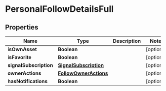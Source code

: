 # PersonalFollowDetailsFull

## Properties
Name | Type | Description | Notes
------------ | ------------- | ------------- | -------------
**isOwnAsset** | **Boolean** |  |  [optional]
**isFavorite** | **Boolean** |  |  [optional]
**signalSubscription** | [**SignalSubscription**](SignalSubscription.md) |  |  [optional]
**ownerActions** | [**FollowOwnerActions**](FollowOwnerActions.md) |  |  [optional]
**hasNotifications** | **Boolean** |  |  [optional]
